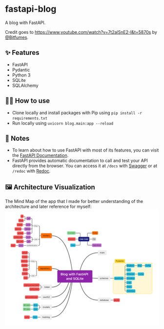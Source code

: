 # fastapi-blog
A blog with FastAPI.

Credit goes to https://www.youtube.com/watch?v=7t2alSnE2-I&t=5870s by [@Bitfumes](https://github.com/bitfumes).

## ✨ Features

- FastAPI
- Pydantic
- Python 3
- SQLite
- SQLAlchemy

## 💁‍♀️ How to use

- Clone locally and install packages with Pip using `pip install -r requirements.txt`
- Run locally using `uvicorn blog.main:app --reload`

## 📝 Notes

- To learn about how to use FastAPI with most of its features, you can visit the [FastAPI Documentation](https://fastapi.tiangolo.com/tutorial/).
- FastAPI provides automatic documentation to call and test your API directly from the browser. You can access it at `/docs` with [Swagger](https://github.com/swagger-api/swagger-ui) or at `/redoc` with [Redoc](https://github.com/Rebilly/ReDoc).

## 🖼 Architecture Visualization
 The Mind Map of the app that I made for better understanding of the architecture and later reference for myself:
![alt text](mindmap_architecture.png)


